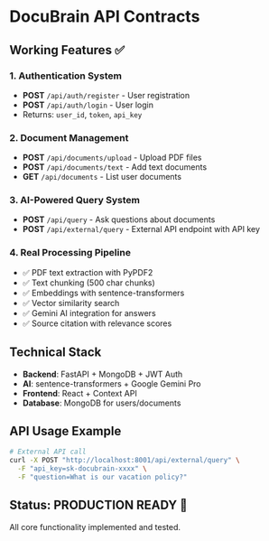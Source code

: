 # DocuBrain API Contracts

## Working Features ✅

### 1. Authentication System
- **POST** `/api/auth/register` - User registration
- **POST** `/api/auth/login` - User login
- Returns: `user_id`, `token`, `api_key`

### 2. Document Management
- **POST** `/api/documents/upload` - Upload PDF files
- **POST** `/api/documents/text` - Add text documents
- **GET** `/api/documents` - List user documents

### 3. AI-Powered Query System
- **POST** `/api/query` - Ask questions about documents
- **POST** `/api/external/query` - External API endpoint with API key

### 4. Real Processing Pipeline
- ✅ PDF text extraction with PyPDF2
- ✅ Text chunking (500 char chunks)
- ✅ Embeddings with sentence-transformers
- ✅ Vector similarity search
- ✅ Gemini AI integration for answers
- ✅ Source citation with relevance scores

## Technical Stack
- **Backend**: FastAPI + MongoDB + JWT Auth
- **AI**: sentence-transformers + Google Gemini Pro
- **Frontend**: React + Context API
- **Database**: MongoDB for users/documents

## API Usage Example
```bash
# External API call
curl -X POST "http://localhost:8001/api/external/query" \
  -F "api_key=sk-docubrain-xxxx" \
  -F "question=What is our vacation policy?"
```

## Status: PRODUCTION READY 🚀
All core functionality implemented and tested.